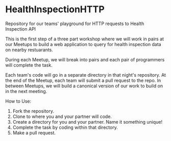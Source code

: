 # HealthInspectionHTTP
Repository for our teams' playground for HTTP requests to Health Inspection API

This is the first step of a three part workshop where we will work in pairs at our Meetups to build a web application to query for health inspection data on nearby restuarants. 

During each Meetup, we will break into pairs and each pair of programmers will complete the task. 

Each team's code will go in a separate directory in that night's repository. At the end of the Meetup, each team will submit a pull request to the repo. In between Meetups, we will build a canonical version of our work to build on in the next meeting. 

How to Use:
1. Fork the repository.
1. Clone to where you and your partner will code.
2. Create a directory for you and your partner. Name it something unique!
3. Complete the task by coding within that directory.
4. Make a pull request. 
